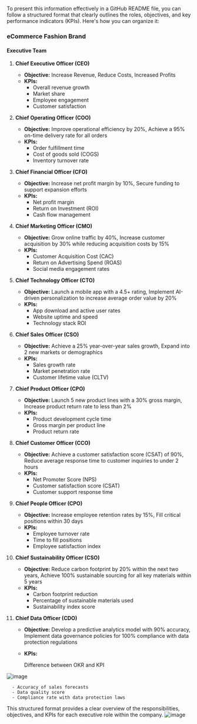 To present this information effectively in a GitHub README file, you can follow a structured format that clearly outlines the roles, objectives, and key performance indicators (KPIs). Here's how you can organize it:

### eCommerce Fashion Brand

#### Executive Team

1. **Chief Executive Officer (CEO)**
   - **Objective:** Increase Revenue, Reduce Costs, Increased Profits
   - **KPIs:**
     - Overall revenue growth
     - Market share
     - Employee engagement
     - Customer satisfaction

2. **Chief Operating Officer (COO)**
   - **Objective:** Improve operational efficiency by 20%, Achieve a 95% on-time delivery rate for all orders
   - **KPIs:**
     - Order fulfillment time
     - Cost of goods sold (COGS)
     - Inventory turnover rate

3. **Chief Financial Officer (CFO)**
   - **Objective:** Increase net profit margin by 10%, Secure funding to support expansion efforts
   - **KPIs:**
     - Net profit margin
     - Return on Investment (ROI)
     - Cash flow management

4. **Chief Marketing Officer (CMO)**
   - **Objective:** Grow online traffic by 40%, Increase customer acquisition by 30% while reducing acquisition costs by 15%
   - **KPIs:**
     - Customer Acquisition Cost (CAC)
     - Return on Advertising Spend (ROAS)
     - Social media engagement rates

5. **Chief Technology Officer (CTO)**
   - **Objective:** Launch a mobile app with a 4.5+ rating, Implement AI-driven personalization to increase average order value by 20%
   - **KPIs:**
     - App download and active user rates
     - Website uptime and speed
     - Technology stack ROI

6. **Chief Sales Officer (CSO)**
   - **Objective:** Achieve a 25% year-over-year sales growth, Expand into 2 new markets or demographics
   - **KPIs:**
     - Sales growth rate
     - Market penetration rate
     - Customer lifetime value (CLTV)

7. **Chief Product Officer (CPO)**
   - **Objective:** Launch 5 new product lines with a 30% gross margin, Increase product return rate to less than 2%
   - **KPIs:**
     - Product development cycle time
     - Gross margin per product line
     - Product return rate

8. **Chief Customer Officer (CCO)**
   - **Objective:** Achieve a customer satisfaction score (CSAT) of 90%, Reduce average response time to customer inquiries to under 2 hours
   - **KPIs:**
     - Net Promoter Score (NPS)
     - Customer satisfaction score (CSAT)
     - Customer support response time

9. **Chief People Officer (CPO)**
   - **Objective:** Increase employee retention rates by 15%, Fill critical positions within 30 days
   - **KPIs:**
     - Employee turnover rate
     - Time to fill positions
     - Employee satisfaction index

10. **Chief Sustainability Officer (CSO)**
    - **Objective:** Reduce carbon footprint by 20% within the next two years, Achieve 100% sustainable sourcing for all key materials within 5 years
    - **KPIs:**
      - Carbon footprint reduction
      - Percentage of sustainable materials used
      - Sustainability index score

11. **Chief Data Officer (CDO)**
    - **Objective:** Develop a predictive analytics model with 90% accuracy, Implement data governance policies for 100% compliance with data protection regulations
    - **KPIs:**
   
      Difference between OKR and KPI		

![image](https://github.com/Dillipmeher/Project/assets/143451788/d542360e-cc03-4dd1-9fd4-393d7a1aba91)

      - Accuracy of sales forecasts
      - Data quality score
      - Compliance rate with data protection laws

This structured format provides a clear overview of the responsibilities, objectives, and KPIs for each executive role within the company.
![image](https://github.com/Dillipmeher/Project/assets/143451788/a6eefc17-bb5e-4ca8-ba17-74d3b1f3d729)
